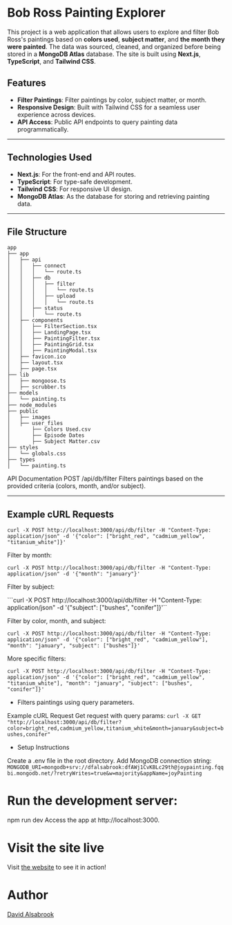 # Bob Ross Painting Explorer

This project is a web application that allows users to explore and filter Bob Ross's paintings based on **colors used**, **subject matter**, and **the month they were painted**. The data was sourced, cleaned, and organized before being stored in a **MongoDB Atlas** database. The site is built using **Next.js**, **TypeScript**, and **Tailwind CSS**.

## Features
- **Filter Paintings**: Filter paintings by color, subject matter, or month.
- **Responsive Design**: Built with Tailwind CSS for a seamless user experience across devices.
- **API Access**: Public API endpoints to query painting data programmatically.

---

## Technologies Used
- **Next.js**: For the front-end and API routes.
- **TypeScript**: For type-safe development.
- **Tailwind CSS**: For responsive UI design.
- **MongoDB Atlas**: As the database for storing and retrieving painting data.

---

## File Structure
```
app
├── app
│   ├── api
│   │   ├── connect
│   │   │   └── route.ts
│   │   ├── db
│   │   │   ├── filter
│   │   │   │   └── route.ts
│   │   │   ├── upload
│   │   │   │   └── route.ts
│   │   ├── status
│   │   │   └── route.ts
│   ├── components
│   │   ├── FilterSection.tsx
│   │   ├── LandingPage.tsx
│   │   ├── PaintingFilter.tsx
│   │   ├── PaintingGrid.tsx
│   │   ├── PaintingModal.tsx
│   ├── favicon.ico
│   ├── layout.tsx
│   ├── page.tsx
├── lib
│   ├── mongoose.ts
│   ├── scrubber.ts
├── models
│   └── painting.ts
├── node_modules
├── public
│   ├── images
│   ├── user_files
│       ├── Colors Used.csv
│       ├── Episode Dates
│       ├── Subject Matter.csv
├── styles
│   └── globals.css
├── types
│   └── painting.ts
```

API Documentation
POST /api/db/filter
Filters paintings based on the provided criteria (colors, month, and/or subject).

 ---

## Example cURL Requests

```curl -X POST http://localhost:3000/api/db/filter -H "Content-Type: application/json" -d '{"color": ["bright_red", "cadmium_yellow", "titanium_white"]}'```

Filter by month:

```curl -X POST http://localhost:3000/api/db/filter -H "Content-Type: application/json" -d '{"month": "january"}'```

Filter by subject:

```curl -X POST http://localhost:3000/api/db/filter -H "Content-Type: application/json" -d '{"subject": ["bushes", "conifer"]}'``

Filter by color, month, and subject:

```curl -X POST http://localhost:3000/api/db/filter -H "Content-Type: application/json" -d '{"color": ["bright_red", "cadmium_yellow"], "month": "january", "subject": ["bushes"]}'```

More specific filters:

```curl -X POST http://localhost:3000/api/db/filter -H "Content-Type: application/json" -d '{"color": ["bright_red", "cadmium_yellow", "titanium_white"], "month": "january", "subject": ["bushes", "conifer"]}'```

- Filters paintings using query parameters.

Example cURL Request
Get request with query params:
```curl -X GET "http://localhost:3000/api/db/filter?color=bright_red,cadmium_yellow,titanium_white&month=january&subject=bushes,conifer"```

- Setup Instructions

Create a .env file in the root directory.
Add MongoDB connection string:
```MONGODB_URI=mongodb+srv://dfalsabrook:dfAWj1CvKBLc29th@joypainting.fqqbi.mongodb.net/?retryWrites=true&w=majority&appName=joyPainting```


# Run the development server:

npm run dev
Access the app at http://localhost:3000.

# Visit the site live
Visit [the website](https://atlas-the-joy-of-painting-api-pearl.vercel.app/) to see it in action!

# Author
[David Alsabrook](https://github.com/DAlsabrook)
